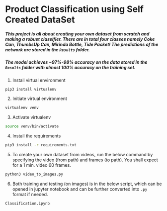 # Product Classification using Self Created DataSet
##### This project is all about creating your own dataset from scratch and making a robust classifier. There are in total four classes namely Coke Can, ThumbsUp Can, Mirinda Bottle, Tide Packet! The predictions of the network are stored in the `Results` folder.

##### The model achieves ~97%-98% accuracy on the data stored in the `Results` folder with almost 100% accuracy on the training set.

1. Install virtual environment
```bash
pip3 install virtualenv
```

2. Initiate virtual environment
```bash
virtualenv venv
```

3. Activate virtualenv
```bash
source venv/bin/activate
```

4. Install the requirements
```bash
pip3 install -r requirements.txt
```

5. To create your own dataset from videos, run the below command by specifying the video (from path) and frames (to path). You shall expect for a 1 min. video 60 frames.
```bash
python3 video_to_images.py
```
6. Both training and testing (on images) is in the below script, which can be opened in jupyter notebook and can be further converted into `.py` format if needed.
```bash
Classification.ipynb
```

